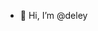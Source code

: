 - 👋 Hi, I’m @deley

<!---
deley0/deley0 is a ✨ special ✨ repository because its `README.md` (this file) appears on your GitHub profile.
You can click the Preview link to take a look at your changes.
--->
